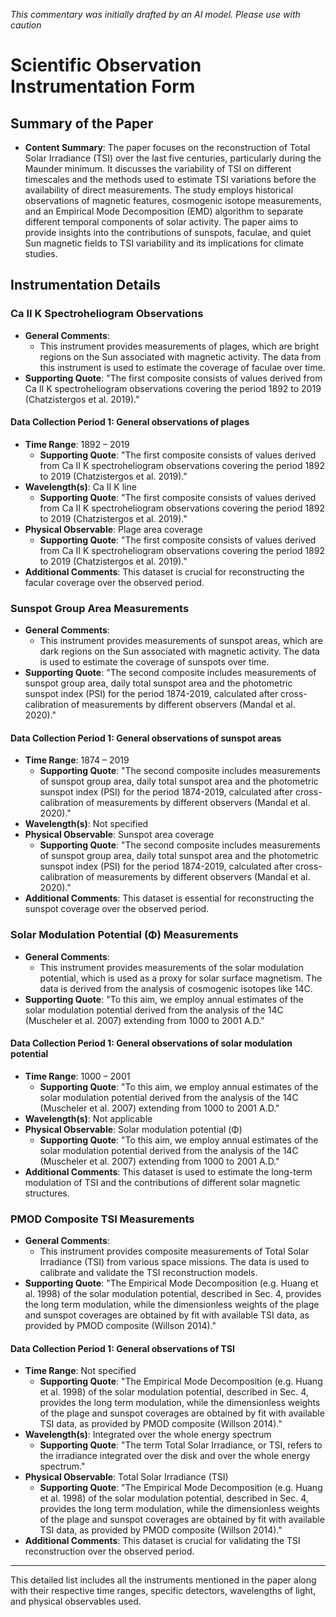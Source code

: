 _This commentary was initially drafted by an AI model. Please use with caution_

# Scientific Observation Instrumentation Form

## Summary of the Paper
- **Content Summary**: The paper focuses on the reconstruction of Total Solar Irradiance (TSI) over the last five centuries, particularly during the Maunder minimum. It discusses the variability of TSI on different timescales and the methods used to estimate TSI variations before the availability of direct measurements. The study employs historical observations of magnetic features, cosmogenic isotope measurements, and an Empirical Mode Decomposition (EMD) algorithm to separate different temporal components of solar activity. The paper aims to provide insights into the contributions of sunspots, faculae, and quiet Sun magnetic fields to TSI variability and its implications for climate studies.

## Instrumentation Details

### Ca II K Spectroheliogram Observations
- **General Comments**:
   - This instrument provides measurements of plages, which are bright regions on the Sun associated with magnetic activity. The data from this instrument is used to estimate the coverage of faculae over time.
- **Supporting Quote**: "The first composite consists of values derived from Ca II K spectroheliogram observations covering the period 1892 to 2019 (Chatzistergos et al. 2019)."

#### Data Collection Period 1: General observations of plages
- **Time Range**: 1892 – 2019
   - **Supporting Quote**: "The first composite consists of values derived from Ca II K spectroheliogram observations covering the period 1892 to 2019 (Chatzistergos et al. 2019)."
- **Wavelength(s)**: Ca II K line
   - **Supporting Quote**: "The first composite consists of values derived from Ca II K spectroheliogram observations covering the period 1892 to 2019 (Chatzistergos et al. 2019)."
- **Physical Observable**: Plage area coverage
   - **Supporting Quote**: "The first composite consists of values derived from Ca II K spectroheliogram observations covering the period 1892 to 2019 (Chatzistergos et al. 2019)."
- **Additional Comments**: This dataset is crucial for reconstructing the facular coverage over the observed period.

### Sunspot Group Area Measurements
- **General Comments**:
   - This instrument provides measurements of sunspot areas, which are dark regions on the Sun associated with magnetic activity. The data is used to estimate the coverage of sunspots over time.
- **Supporting Quote**: "The second composite includes measurements of sunspot group area, daily total sunspot area and the photometric sunspot index (PSI) for the period 1874-2019, calculated after cross-calibration of measurements by different observers (Mandal et al. 2020)."

#### Data Collection Period 1: General observations of sunspot areas
- **Time Range**: 1874 – 2019
   - **Supporting Quote**: "The second composite includes measurements of sunspot group area, daily total sunspot area and the photometric sunspot index (PSI) for the period 1874-2019, calculated after cross-calibration of measurements by different observers (Mandal et al. 2020)."
- **Wavelength(s)**: Not specified
- **Physical Observable**: Sunspot area coverage
   - **Supporting Quote**: "The second composite includes measurements of sunspot group area, daily total sunspot area and the photometric sunspot index (PSI) for the period 1874-2019, calculated after cross-calibration of measurements by different observers (Mandal et al. 2020)."
- **Additional Comments**: This dataset is essential for reconstructing the sunspot coverage over the observed period.

### Solar Modulation Potential (Φ) Measurements
- **General Comments**:
   - This instrument provides measurements of the solar modulation potential, which is used as a proxy for solar surface magnetism. The data is derived from the analysis of cosmogenic isotopes like 14C.
- **Supporting Quote**: "To this aim, we employ annual estimates of the solar modulation potential derived from the analysis of the 14C (Muscheler et al. 2007) extending from 1000 to 2001 A.D."

#### Data Collection Period 1: General observations of solar modulation potential
- **Time Range**: 1000 – 2001
   - **Supporting Quote**: "To this aim, we employ annual estimates of the solar modulation potential derived from the analysis of the 14C (Muscheler et al. 2007) extending from 1000 to 2001 A.D."
- **Wavelength(s)**: Not applicable
- **Physical Observable**: Solar modulation potential (Φ)
   - **Supporting Quote**: "To this aim, we employ annual estimates of the solar modulation potential derived from the analysis of the 14C (Muscheler et al. 2007) extending from 1000 to 2001 A.D."
- **Additional Comments**: This dataset is used to estimate the long-term modulation of TSI and the contributions of different solar magnetic structures.

### PMOD Composite TSI Measurements
- **General Comments**:
   - This instrument provides composite measurements of Total Solar Irradiance (TSI) from various space missions. The data is used to calibrate and validate the TSI reconstruction models.
- **Supporting Quote**: "The Empirical Mode Decomposition (e.g. Huang et al. 1998) of the solar modulation potential, described in Sec. 4, provides the long term modulation, while the dimensionless weights of the plage and sunspot coverages are obtained by fit with available TSI data, as provided by PMOD composite (Willson 2014)."

#### Data Collection Period 1: General observations of TSI
- **Time Range**: Not specified
   - **Supporting Quote**: "The Empirical Mode Decomposition (e.g. Huang et al. 1998) of the solar modulation potential, described in Sec. 4, provides the long term modulation, while the dimensionless weights of the plage and sunspot coverages are obtained by fit with available TSI data, as provided by PMOD composite (Willson 2014)."
- **Wavelength(s)**: Integrated over the whole energy spectrum
   - **Supporting Quote**: "The term Total Solar Irradiance, or TSI, refers to the irradiance integrated over the disk and over the whole energy spectrum."
- **Physical Observable**: Total Solar Irradiance (TSI)
   - **Supporting Quote**: "The Empirical Mode Decomposition (e.g. Huang et al. 1998) of the solar modulation potential, described in Sec. 4, provides the long term modulation, while the dimensionless weights of the plage and sunspot coverages are obtained by fit with available TSI data, as provided by PMOD composite (Willson 2014)."
- **Additional Comments**: This dataset is crucial for validating the TSI reconstruction over the observed period.

---

This detailed list includes all the instruments mentioned in the paper along with their respective time ranges, specific detectors, wavelengths of light, and physical observables used.
